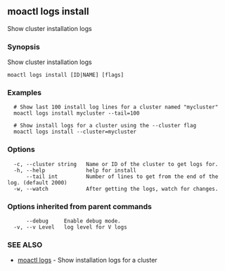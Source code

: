 ## moactl logs install

Show cluster installation logs

### Synopsis

Show cluster installation logs

```
moactl logs install [ID|NAME] [flags]
```

### Examples

```
  # Show last 100 install log lines for a cluster named "mycluster"
  moactl logs install mycluster --tail=100

  # Show install logs for a cluster using the --cluster flag
  moactl logs install --cluster=mycluster
```

### Options

```
  -c, --cluster string   Name or ID of the cluster to get logs for.
  -h, --help             help for install
      --tail int         Number of lines to get from the end of the log. (default 2000)
  -w, --watch            After getting the logs, watch for changes.
```

### Options inherited from parent commands

```
      --debug     Enable debug mode.
  -v, --v Level   log level for V logs
```

### SEE ALSO

* [moactl logs](moactl_logs.md)	 - Show installation logs for a cluster

